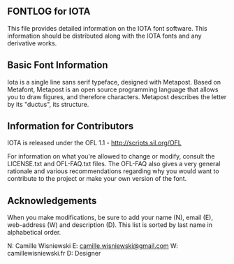 FONTLOG for IOTA
-------------------

This file provides detailed information on the IOTA font software.
This information should be distributed along with the IOTA fonts
and any derivative works.


Basic Font Information
--------------------------

Iota is a single line sans serif typeface, designed with Metapost. Based on Metafont, Metapost is an open source programming language that allows you to draw figures, and therefore characters. Metapost describes the letter by its "ductus", its structure.

Information for Contributors
--------------------------

IOTA is released under the OFL 1.1 - http://scripts.sil.org/OFL

For information on what you're allowed to change or modify, consult the LICENSE.txt and OFL-FAQ.txt files. The OFL-FAQ also gives a very general rationale and various recommendations regarding why you would want to contribute to the project or make your own version of the font.

Acknowledgements
--------------------------

When you make modifications, be sure to add your name (N), email (E), web-address (W) and description (D). This list is sorted by last name in alphabetical order.

N: Camille Wisniewski E: camille.wisniewski@gmail.com W: camillewisniewski.fr D: Designer